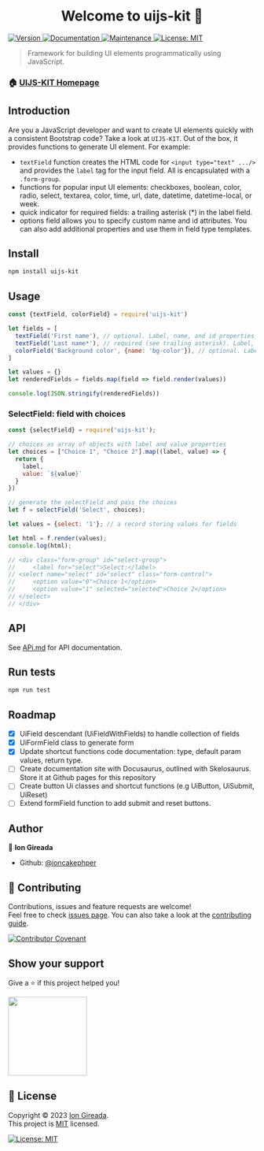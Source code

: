 <h1 align="center">Welcome to uijs-kit 👋</h1>
<p>
  <a href="https://www.npmjs.com/package/uijs-kit" target="_blank">
    <img alt="Version" src="https://img.shields.io/npm/v/uijs-kit.svg">
  </a>
  <a href="https://github.com/ioncakephper/ui#readme" target="_blank">
    <img alt="Documentation" src="https://img.shields.io/badge/documentation-yes-brightgreen.svg" />
  </a>
  <a href="https://github.com/ioncakephper/ui/graphs/commit-activity" target="_blank">
    <img alt="Maintenance" src="https://img.shields.io/badge/Maintained%3F-yes-green.svg" />
  </a>
  <a href="https://github.com/ioncakephper/ui/blob/master/LICENSE" target="_blank">
    <img alt="License: MIT" src="https://img.shields.io/github/license/ioncakephper/ui" />
  </a>
</p>

> Framework for building UI elements programmatically using JavaScript.

### 🏠 [UIJS-KIT Homepage](https://github.com/ioncakephper/ui)

## Introduction

Are you a JavaScript developer and want to create UI elements quickly with a consistent Bootstrap code? Take a look at `UIJS-KIT`. Out of the box, it provides functions to generate UI element. For example: 

- `textField` function creates the HTML code for `<input type="text" .../>` and provides the `label` tag for the input field. All is encapsulated with a `.form-group`.
- functions for popular input UI elements: checkboxes, boolean, color, radio, select, textarea, color, time, url, date, datetime, datetime-local, or week.
- quick indicator for required fields: a trailing asterisk (*) in the label field.
- options field allows you to specify custom name and id attributes. You can also add additional properties and use them in field type templates.

## Install

```sh
npm install uijs-kit
```

## Usage

```js
const {textField, colorField} = require('uijs-kit')

let fields = [
  textField('First name'), // optional. Label, name, and id properties derived from text parameter
  textField('Last name*'), // required (see trailing asterisk). Label, name, required, and id properties derived from text parameter
  colorField('Background color', {name: 'bg-color'}), // optional. Label derived from text parameter, name and id specified in name property
]

let values = {}
let renderedFields = fields.map(field => field.render(values))

console.log(JSON.stringify(renderedFields))
```

### SelectField: field with choices

```js
const {selectField} = require('uijs-kit');

// choices as array of objects with label and value properties
let choices = ["Choice 1", "Choice 2"].map((label, value) => {
  return {
    label,
    value: `${value}`
  }
})

// generate the selectField and pass the choices
let f = selectField('Select', choices);

let values = {select: '1'}; // a record storing values for fields

let html = f.render(values);
console.log(html);

// <div class="form-group" id="select-group">
//     <label for="select">Select:</label>
// <select name="select" id="select" class="form-control">
//     <option value="0">Choice 1</option>
//     <option value="1" selected="selected">Choice 2</option>
// </select>
// </div>
```

## API

See [APi.md](API.md) for API documentation.


## Run tests

```sh
npm run test
```

## Roadmap

- [x] UiField descendant (UiFieldWithFields) to handle collection of fields
- [x] UiFormField class to generate form
- [x] Update shortcut functions code documentation: type, default param values, return type.
- [ ] Create documentation site with Docusaurus, outlined with Skelosaurus. Store it at Github pages for this repository
- [ ] Create button Ui classes and shortcut functions (e.g UiButton, UiSubmit, UiReset)
- [ ] Extend formField function to add submit and reset buttons.

## Author

👤 **Ion Gireada**

* Github: [@ioncakephper](https://github.com/ioncakephper)

## 🤝 Contributing

Contributions, issues and feature requests are welcome!<br />Feel free to check [issues page](https://github.com/ioncakephper/ui/issues). You can also take a look at the [contributing guide](https://github.com/ioncakephper/ui/blob/master/CONTRIBUTING.md).

[![Contributor Covenant](https://img.shields.io/badge/Contributor%20Covenant-2.1-4baaaa.svg)](CODE_OF_CONDUCT.md)

## Show your support

Give a ⭐️ if this project helped you!

<a href="https://www.patreon.com/iongireada">
  <img src="https://c5.patreon.com/external/logo/become_a_patron_button@2x.png" width="160">
</a>

## 📝 License

Copyright © 2023 [Ion Gireada](https://github.com/ioncakephper).<br />
This project is [MIT](https://github.com/ioncakephper/ui/blob/master/LICENSE) licensed.

  <a href="https://github.com/ioncakephper/ui/blob/master/LICENSE" target="_blank">
    <img alt="License: MIT" src="https://img.shields.io/github/license/ioncakephper/ui" />
  </a>

